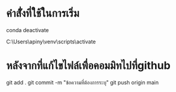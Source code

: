 # คำสั่้งที่ใช้ในการเริ่ม

 conda deactivate

 C:\Users\apiny\venv\scripts\activate

# หลังจากที่แก้ไขไฟล์เพื่อคอมมิทไปที่github
 git add .
 git commit -m "ข้อความที่ต้องการระบุ"
 git push origin main

 